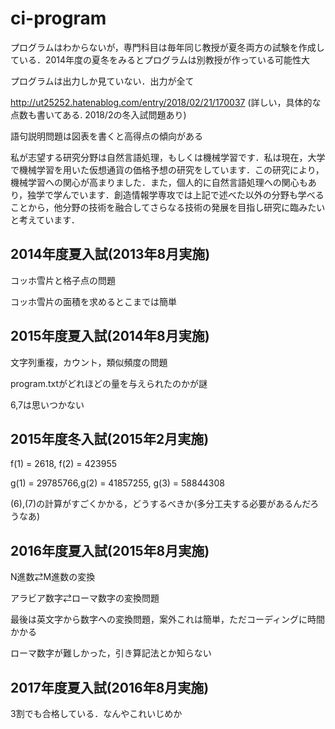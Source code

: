 # ci-program
プログラムはわからないが，専門科目は毎年同じ教授が夏冬両方の試験を作成している．2014年度の夏冬をみるとプログラムは別教授が作っている可能性大

プログラムは出力しか見ていない．出力が全て

http://ut25252.hatenablog.com/entry/2018/02/21/170037
(詳しい，具体的な点数も書いてある. 2018/2の冬入試問題あり)

語句説明問題は図表を書くと高得点の傾向がある


私が志望する研究分野は自然言語処理，もしくは機械学習です．私は現在，大学で機械学習を用いた仮想通貨の価格予想の研究をしています．この研究により，機械学習への関心が高まりました．また，個人的に自然言語処理への関心もあり，独学で学んでいます．創造情報学専攻では上記で述べた以外の分野も学べることから，他分野の技術を融合してさらなる技術の発展を目指し研究に臨みたいと考えています．

## 2014年度夏入試(2013年8月実施)
コッホ雪片と格子点の問題

コッホ雪片の面積を求めるとこまでは簡単



## 2015年度夏入試(2014年8月実施)
文字列重複，カウント，類似頻度の問題

program.txtがどれほどの量を与えられたのかが謎

6,7は思いつかない

## 2015年度冬入試(2015年2月実施)
f(1) = 2618, f(2) = 423955

g(1) = 29785766,g(2) = 41857255, g(3) = 58844308

(6),(7)の計算がすごくかかる，どうするべきか(多分工夫する必要があるんだろうなあ)

## 2016年度夏入試(2015年8月実施)
N進数⇄M進数の変換

アラビア数字⇄ローマ数字の変換問題

最後は英文字から数字への変換問題，案外これは簡単，ただコーディングに時間かかる

ローマ数字が難しかった，引き算記法とか知らない

## 2017年度夏入試(2016年8月実施)
3割でも合格している．なんやこれいじめか
